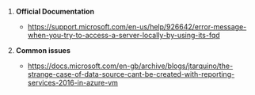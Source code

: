 1. **Official Documentation**
	- https://support.microsoft.com/en-us/help/926642/error-message-when-you-try-to-access-a-server-locally-by-using-its-fqd
	
1. **Common issues**
	- https://docs.microsoft.com/en-gb/archive/blogs/jtarquino/the-strange-case-of-data-source-cant-be-created-with-reporting-services-2016-in-azure-vm
